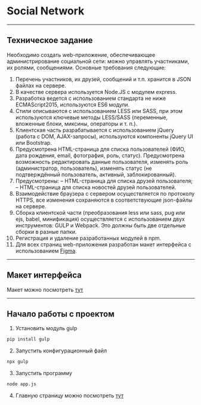 # Social Network

---

## Техническое задание

Необходимо создать web-приложение, обеспечивающее администрирование социальной сети: 
можно управлять участниками, их ролями, сообщениями. Основные требования следующие:
1. Перечень участников, их друзей, сообщений и т.п. хранится в JSON
   файлах на сервере.
2. В качестве сервера используется Node.JS с модулем express.
3. Разработка ведется с использованием стандарта не ниже
   ECMAScript2015, используются ES6 модули.
4. Стили описываются с использованием LESS или SASS, при этом используются 
ключевые методы LESS/SASS (переменные, вложенные блоки,
   миксины, операторы и т. п.).
5. Клиентская часть разрабатывается с использованием jQuery (работа с
   DOM, AJAX-запросы), используются компоненты jQuery UI или Bootstrap.
6. Предусмотрена HTML-страница для списка пользователей (ФИО, дата
   рождения, email, фотография, роль, статус). Предусмотрена возможность 
   редактировать данные пользователя, изменять роль (администратор,
   пользователь), изменять статус (не подтверждённый пользователь, активный,
   заблокированный).
7. Предусмотрены: – HTML-страница для списка друзей пользователя; 
– HTML-страница для списка новостей друзей пользователей.
8. Взаимодействие браузера с сервером осуществляется по протоколу
   HTTPS, все изменения сохраняются в соответствующие json-файлы на
   сервере.
9. Сборка клиентской части (преобразования less или sass, pug или ejs,
   babel, минификация) осуществляется с использованием двух инструментов:
   GULP и Webpack. Это должны быть две отдельные сборки в разные папки.
10. Регистрация и удаление разработанных модулей в npm.
11. Для всех страниц web-приложения разработан макет интерфейса с
    использованием [Figma](https://www.figma.com/).

---

## Макет интерфейса

Макет можно посмотреть [тут](https://www.figma.com/design/T3NxoYYdjvfXwvVQvdkE4Q/social-network?node-id=0-1&t=GNAb5j2WLJr7tafC-1)

---

## Начало работы с проектом

1. Установить модуль gulp

```bash
pip install gulp
```

2. Запустить конфигурационный файл

```bash
npx gulp
```

3. Запустить программу

```bash
node app.js
```

4. Главную страницу можно посмотреть [тут](http://localhost:8080/users)